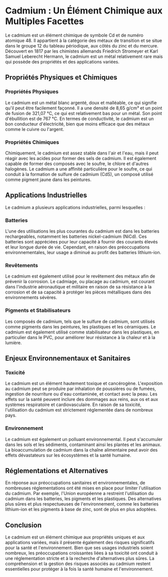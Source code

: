 # Cadmium : Un Élément Chimique aux Multiples Facettes

Le cadmium est un élément chimique de symbole Cd et de numéro atomique 48. Il appartient à la catégorie des métaux de transition et se situe dans le groupe 12 du tableau périodique, aux côtés du zinc et du mercure. Découvert en 1817 par les chimistes allemands Friedrich Stromeyer et Karl Samuel Leberecht Hermann, le cadmium est un métal relativement rare mais qui possède des propriétés et des applications variées.

## Propriétés Physiques et Chimiques

### Propriétés Physiques
Le cadmium est un métal blanc argenté, doux et malléable, ce qui signifie qu'il peut être facilement façonné. Il a une densité de 8,65 g/cm³ et un point de fusion de 321,07 °C, ce qui est relativement bas pour un métal. Son point d'ébullition est de 767 °C. En termes de conductivité, le cadmium est un bon conducteur d'électricité, bien que moins efficace que des métaux comme le cuivre ou l'argent.

### Propriétés Chimiques
Chimiquement, le cadmium est assez stable dans l'air et l'eau, mais il peut réagir avec les acides pour former des sels de cadmium. Il est également capable de former des composés avec le soufre, le chlore et d'autres halogènes. Le cadmium a une affinité particulière pour le soufre, ce qui conduit à la formation de sulfure de cadmium (CdS), un composé utilisé comme pigment jaune dans les peintures.

## Applications Industrielles

Le cadmium a plusieurs applications industrielles, parmi lesquelles :

### Batteries
L'une des utilisations les plus courantes du cadmium est dans les batteries rechargeables, notamment les batteries nickel-cadmium (NiCd). Ces batteries sont appréciées pour leur capacité à fournir des courants élevés et leur longue durée de vie. Cependant, en raison des préoccupations environnementales, leur usage a diminué au profit des batteries lithium-ion.

### Revêtements
Le cadmium est également utilisé pour le revêtement des métaux afin de prévenir la corrosion. Le cadmiage, ou placage au cadmium, est courant dans l'industrie aéronautique et militaire en raison de sa résistance à la corrosion et de sa capacité à protéger les pièces métalliques dans des environnements sévères.

### Pigments et Stabilisateurs
Les composés de cadmium, tels que le sulfure de cadmium, sont utilisés comme pigments dans les peintures, les plastiques et les céramiques. Le cadmium est également utilisé comme stabilisateur dans les plastiques, en particulier dans le PVC, pour améliorer leur résistance à la chaleur et à la lumière.

## Enjeux Environnementaux et Sanitaires

### Toxicité
Le cadmium est un élément hautement toxique et cancérogène. L'exposition au cadmium peut se produire par inhalation de poussières ou de fumées, ingestion de nourriture ou d'eau contaminée, et contact avec la peau. Les effets sur la santé peuvent inclure des dommages aux reins, aux os et aux systèmes respiratoire et cardiovasculaire. En raison de sa toxicité, l'utilisation du cadmium est strictement réglementée dans de nombreux pays.

### Environnement
Le cadmium est également un polluant environnemental. Il peut s'accumuler dans les sols et les sédiments, contaminant ainsi les plantes et les animaux. La bioaccumulation de cadmium dans la chaîne alimentaire peut avoir des effets dévastateurs sur les écosystèmes et la santé humaine.

## Réglementations et Alternatives

En réponse aux préoccupations sanitaires et environnementales, de nombreuses réglementations ont été mises en place pour limiter l'utilisation du cadmium. Par exemple, l'Union européenne a restreint l'utilisation du cadmium dans les batteries, les pigments et les plastiques. Des alternatives plus sûres et plus respectueuses de l'environnement, comme les batteries lithium-ion et les pigments à base de zinc, sont de plus en plus adoptées.

## Conclusion

Le cadmium est un élément chimique aux propriétés uniques et aux applications variées, mais il présente également des risques significatifs pour la santé et l'environnement. Bien que ses usages industriels soient nombreux, les préoccupations croissantes liées à sa toxicité ont conduit à une réglementation stricte et à la recherche d'alternatives plus sûres. La compréhension et la gestion des risques associés au cadmium restent essentielles pour protéger à la fois la santé humaine et l'environnement.